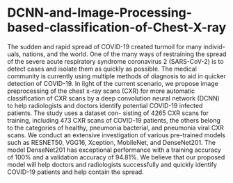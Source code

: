 # DCNN-and-Image-Processing-based-classification-of-Chest-X-ray

The sudden and rapid spread of COVID-19 created turmoil for many individ- uals, nations, and the world. One of the many ways of restraining the spread of the severe acute respiratory syndrome coronavirus 2 (SARS-CoV-2) is to detect cases and isolate them as quickly as possible. The medical community is currently using multiple methods of diagnosis to aid in quicker detection of COVID-19. In light of the current scenario, we propose image preprocessing of the chest x-ray scans (CXR) for more automatic classification of CXR scans by a deep convolution neural network (DCNN) to help radiologists and doctors identify potential COVID-19 infected patients. The study uses a dataset con- sisting of 4265 CXR scans for training, including 473 CXR scans of COVID-19 patients, the others belong to the categories of healthy, pneumonia bacterial, and pneumonia viral CXR scans. We conduct an extensive investigation of various pre-trained models such as RESNET50, VGG16, Xception, MobileNet, and DenseNet201. The model DenseNet201 has exceptional performance with a training accuracy of 100% and a validation accuracy of 94.81%. We believe that our proposed model will help doctors and radiologists successfully and quickly identify COVID-19 patients and help contain the spread.
